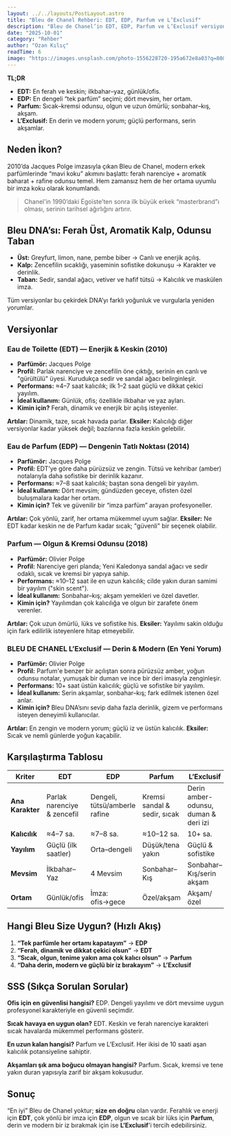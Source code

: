 ```yaml
---
layout: ../../layouts/PostLayout.astro
title: "Bleu de Chanel Rehberi: EDT, EDP, Parfum ve L’Exclusif"
description: "Bleu de Chanel’in EDT, EDP, Parfum ve L’Exclusif versiyonlarını koku DNA’sı, performans, mevsim ve kullanım senaryolarıyla karşılaştıran pratik seçim rehberi."
date: "2025-10-01"
category: "Rehber"
author: "Ozan Kılıç"
readTime: 6
image: "https://images.unsplash.com/photo-1556228720-195a672e8a03?q=80&w=1200&auto=format&fit=crop"
---
```


**TL;DR**
- **EDT:** En ferah ve keskin; ilkbahar–yaz, günlük/ofis.
- **EDP:** En dengeli “tek parfüm” seçimi; dört mevsim, her ortam.
- **Parfum:** Sıcak–kremsi odunsu, olgun ve uzun ömürlü; sonbahar–kış, akşam.
- **L’Exclusif:** En derin ve modern yorum; güçlü performans, serin akşamlar.

## Neden İkon?
2010’da Jacques Polge imzasıyla çıkan Bleu de Chanel, modern erkek parfümlerinde “mavi koku” akımını başlattı: ferah narenciye + aromatik baharat + rafine odunsu temel. Hem zamansız hem de her ortama uyumlu bir imza koku olarak konumlandı.

> Chanel’in 1990’daki Égoïste’ten sonra ilk büyük erkek “masterbrand”ı olması, serinin tarihsel ağırlığını artırır.

## Bleu DNA’sı: Ferah Üst, Aromatik Kalp, Odunsu Taban
- **Üst:** Greyfurt, limon, nane, pembe biber → Canlı ve enerjik açılış.
- **Kalp:** Zencefilin sıcaklığı, yaseminin sofistike dokunuşu → Karakter ve derinlik.
- **Taban:** Sedir, sandal ağacı, vetiver ve hafif tütsü → Kalıcılık ve maskülen imza.

Tüm versiyonlar bu çekirdek DNA’yı farklı yoğunluk ve vurgularla yeniden yorumlar.

## Versiyonlar

### Eau de Toilette (EDT) — Enerjik & Keskin (2010)
- **Parfümör:** Jacques Polge
- **Profil:** Parlak narenciye ve zencefilin öne çıktığı, serinin en canlı ve "gürültülü" üyesi. Kurudukça sedir ve sandal ağacı belirginleşir.
- **Performans:** ≈4–7 saat kalıcılık; ilk 1–2 saat güçlü ve dikkat çekici yayılım.
- **İdeal kullanım:** Günlük, ofis; özellikle ilkbahar ve yaz ayları.
- **Kimin için?** Ferah, dinamik ve enerjik bir açılış isteyenler.

**Artılar:** Dinamik, taze, sıcak havada parlar.
**Eksiler:** Kalıcılığı diğer versiyonlar kadar yüksek değil; bazılarına fazla keskin gelebilir.

### Eau de Parfum (EDP) — Dengenin Tatlı Noktası (2014)
- **Parfümör:** Jacques Polge
- **Profil:** EDT’ye göre daha pürüzsüz ve zengin. Tütsü ve kehribar (amber) notalarıyla daha sofistike bir derinlik kazanır.
- **Performans:** ≈7–8 saat kalıcılık; baştan sona dengeli bir yayılım.
- **İdeal kullanım:** Dört mevsim; gündüzden geceye, ofisten özel buluşmalara kadar her ortam.
- **Kimin için?** Tek ve güvenilir bir “imza parfüm” arayan profesyoneller.

**Artılar:** Çok yönlü, zarif, her ortama mükemmel uyum sağlar.
**Eksiler:** Ne EDT kadar keskin ne de Parfum kadar sıcak; "güvenli" bir seçenek olabilir.

### Parfum — Olgun & Kremsi Odunsu (2018)
- **Parfümör:** Olivier Polge
- **Profil:** Narenciye geri planda; Yeni Kaledonya sandal ağacı ve sedir odaklı, sıcak ve kremsi bir yapıya sahip.
- **Performans:** ≈10–12 saat ile en uzun kalıcılık; cilde yakın duran samimi bir yayılım ("skin scent").
- **İdeal kullanım:** Sonbahar–kış; akşam yemekleri ve özel davetler.
- **Kimin için?** Yayılımdan çok kalıcılığa ve olgun bir zarafete önem verenler.

**Artılar:** Çok uzun ömürlü, lüks ve sofistike his.
**Eksiler:** Yayılımı sakin olduğu için fark edilirlik isteyenlere hitap etmeyebilir.

### BLEU DE CHANEL L’Exclusif — Derin & Modern (En Yeni Yorum)
- **Parfümör:** Olivier Polge
- **Profil:** Parfum'e benzer bir açılıştan sonra pürüzsüz amber, yoğun odunsu notalar, yumuşak bir duman ve ince bir deri imasıyla zenginleşir.
- **Performans:** 10+ saat üstün kalıcılık; güçlü ve sofistike bir yayılım.
- **İdeal kullanım:** Serin akşamlar, sonbahar–kış; fark edilmek istenen özel anlar.
- **Kimin için?** Bleu DNA’sını sevip daha fazla derinlik, gizem ve performans isteyen deneyimli kullanıcılar.

**Artılar:** En zengin ve modern yorum; güçlü iz ve üstün kalıcılık.
**Eksiler:** Sıcak ve nemli günlerde yoğun kaçabilir.

## Karşılaştırma Tablosu
| Kriter | EDT | EDP | Parfum | L’Exclusif |
|---|---|---|---|---|
| **Ana Karakter** | Parlak narenciye & zencefil | Dengeli, tütsü/amberle rafine | Kremsi sandal & sedir, sıcak | Derin amber-odunsu, duman & deri izi |
| **Kalıcılık** | ≈4–7 sa. | ≈7–8 sa. | ≈10–12 sa. | 10+ sa. |
| **Yayılım** | Güçlü (ilk saatler) | Orta–dengeli | Düşük/tena yakın | Güçlü & sofistike |
| **Mevsim** | İlkbahar–Yaz | 4 Mevsim | Sonbahar–Kış | Sonbahar–Kış/serin akşam |
| **Ortam** | Günlük/ofis | İmza: ofis→gece | Özel/akşam | Akşam/özel |

## Hangi Bleu Size Uygun? (Hızlı Akış)
1. **“Tek parfümle her ortamı kapatayım”** → **EDP**
2. **“Ferah, dinamik ve dikkat çekici olsun”** → **EDT**
3. **“Sıcak, olgun, tenime yakın ama çok kalıcı olsun”** → **Parfum**
4. **“Daha derin, modern ve güçlü bir iz bırakayım”** → **L’Exclusif**

## SSS (Sıkça Sorulan Sorular)
**Ofis için en güvenlisi hangisi?**
EDP. Dengeli yayılımı ve dört mevsime uygun profesyonel karakteriyle en güvenli seçimdir.

**Sıcak havaya en uygun olan?**
EDT. Keskin ve ferah narenciye karakteri sıcak havalarda mükemmel performans gösterir.

**En uzun kalan hangisi?**
Parfum ve L’Exclusif. Her ikisi de 10 saati aşan kalıcılık potansiyeline sahiptir.

**Akşamları şık ama boğucu olmayan hangisi?**
Parfum. Sıcak, kremsi ve tene yakın duran yapısıyla zarif bir akşam kokusudur.

## Sonuç
“En iyi” Bleu de Chanel yoktur; **size en doğru** olan vardır. Ferahlık ve enerji için **EDT**, çok yönlü bir imza için **EDP**, olgun ve sıcak bir lüks için **Parfum**, derin ve modern bir iz bırakmak için ise **L’Exclusif**'i tercih edebilirsiniz.
